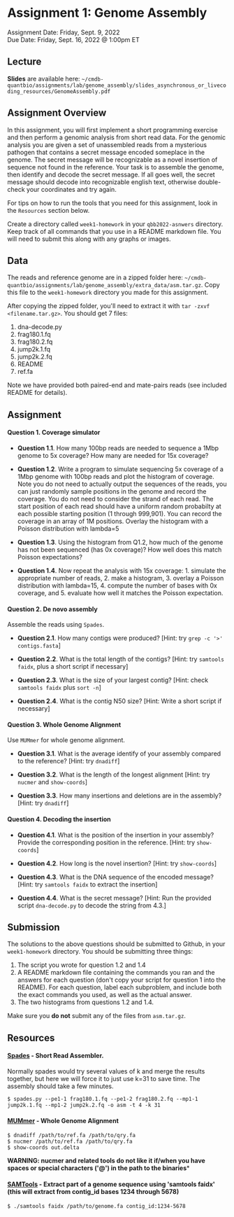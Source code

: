 # Assignment 1: Genome Assembly
Assignment Date: Friday, Sept. 9, 2022 <br>
Due Date: Friday, Sept. 16, 2022 @ 1:00pm ET<br>


## Lecture

**Slides** are available here: `~/cmdb-quantbio/assignments/lab/genome_assembly/slides_asynchronous_or_livecoding_resources/GenomeAssembly.pdf`


## Assignment Overview

In this assignment, you will first implement a short programming exercise and then perform a genomic analysis from short read data. For the genomic analysis you are given a set of unassembled reads from a mysterious pathogen that contains a secret message encoded someplace in the genome. The secret message will be recognizable as a novel insertion of sequence not found in the reference. Your task is to assemble the genome, then identify and decode the secret message. If all goes well, the secret message should decode into recognizable english text, otherwise double-check your coordinates and try again.

For tips on how to run the tools that you need for this assignment, look in the `Resources` section below.

Create a directory called `week1-homework` in your `qbb2022-asnwers` directory. Keep track of all commands that you use in a README markdown file. You will need to submit this along with any graphs or images.


## Data

The reads and reference genome are in a zipped folder here: `~/cmdb-quantbio/assignments/lab/genome_assembly/extra_data/asm.tar.gz`. Copy this file to the `week1-homework` directory you made for this assignment.

After copying the zipped folder, you'll need to extract it with `tar -zxvf <filename.tar.gz>`. You should get 7 files:
1. dna-decode.py
2. frag180.1.fq
3. frag180.2.fq
4. jump2k.1.fq
5. jump2k.2.fq
6. README
7. ref.fa

Note we have provided both paired-end and mate-pairs reads (see included README for details).


## Assignment

#### Question 1. Coverage simulator

- **Question 1.1**. How many 100bp reads are needed to sequence a 1Mbp genome to 5x coverage? How many are needed for 15x coverage? 

- **Question 1.2**. Write a program to simulate sequencing 5x coverage of a 1Mbp genome with 100bp reads and plot the histogram of coverage. Note you do not need to actually output the sequences of the reads, you can just randomly sample positions in the genome and record the coverage. You do not need to consider the strand of each read. The start position of each read should have a uniform random probabilty at each possible starting position (1 through 999,901). You can record the coverage in an array of 1M positions. Overlay the histogram with a Poisson distribution with lambda=5

- **Question 1.3**. Using the histogram from Q1.2, how much of the genome has not been sequenced (has 0x coverage)? How well does this match Poisson expectations?

- **Question 1.4**. Now repeat the analysis with 15x coverage: 1. simulate the appropriate number of reads, 2. make a histogram, 3. overlay a Poisson distribution with lambda=15, 4. compute the number of bases with 0x coverage, and 5. evaluate how well it matches the Poisson expectation.<br>

#### Question 2. De novo assembly

Assemble the reads using `Spades`. <!---Spades will *not* run on Windows you must use a linux or mac environment.-->

- **Question 2.1**. How many contigs were produced? [Hint: try `grep -c '>' contigs.fasta`]

- **Question 2.2**. What is the total length of the contigs? [Hint: try `samtools faidx`, plus a short script if necessary]

- **Question 2.3**. What is the size of your largest contig? [Hint: check `samtools faidx` plus `sort -n`]

- **Question 2.4**. What is the contig N50 size? [Hint: Write a short script if necessary]<br>

#### Question 3. Whole Genome Alignment

Use `MUMmer` for whole genome alignment.

- **Question 3.1**. What is the average identify of your assembly compared to the reference? [Hint: try `dnadiff`]

- **Question 3.2**. What is the length of the longest alignment [Hint: try `nucmer` and `show-coords`]

- **Question 3.3**. How many insertions and deletions are in the assembly? [Hint: try `dnadiff`]<br>

#### Question 4. Decoding the insertion

- **Question 4.1**. What is the position of the insertion in your assembly? Provide the corresponding position in the reference. [Hint: try `show-coords`]

- **Question 4.2**. How long is the novel insertion? [Hint: try `show-coords`]

- **Question 4.3**. What is the DNA sequence of the encoded message? [Hint: try `samtools faidx` to extract the insertion]

- **Question 4.4**. What is the secret message? [Hint: Run the provided script `dna-decode.py` to decode the string from 4.3.]


## Submission

The solutions to the above questions should be submitted to Github, in your `week1-homework` directory. You should be submitting three things:
1. The script you wrote for question 1.2 and 1.4
2. A README markdown file containing the commands you ran and the answers for each question (don't copy your script for question 1 into the README). For each question, label each subproblem, and include both the exact commands you used, as well as the actual answer.
3. The two histograms from questions 1.2 and 1.4.

Make sure you **do not** submit any of the files from `asm.tar.gz`. 


## Resources

####  [Spades](http://cab.spbu.ru/software/spades/) - Short Read Assembler.

Normally spades would try several values of k and merge the results together, but here we will force it to just use k=31 to save time. The assembly should take a few minutes.

```
$ spades.py --pe1-1 frag180.1.fq --pe1-2 frag180.2.fq --mp1-1 jump2k.1.fq --mp1-2 jump2k.2.fq -o asm -t 4 -k 31
```

#### [MUMmer](http://mummer.sourceforge.net/) - Whole Genome Alignment

```
$ dnadiff /path/to/ref.fa /path/to/qry.fa
$ nucmer /path/to/ref.fa /path/to/qry.fa
$ show-coords out.delta
```

**WARNING: nucmer and related tools do not like it if/when you have spaces or special characters ('@') in the path to the binaries***

#### [SAMTools](http://www.htslib.org/) - Extract part of a genome sequence using 'samtools faidx' (this will extract from contig_id bases 1234 through 5678)

```
$ ./samtools faidx /path/to/genome.fa contig_id:1234-5678
```
